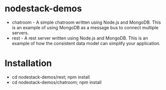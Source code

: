 nodestack-demos
===============

* chatroom - A simple chatroom written using Node.js and MongoDB.  This is an example of using MongoDB as a message bus to connect multiple servers.
* rest - A rest server written using Node.js and MongoDB.  This is an example of how the consistent data model can simplify your application.

Installation
============

* cd nodestack-demos/rest; npm install
* cd nodestack-demos/chatroom; npm install
